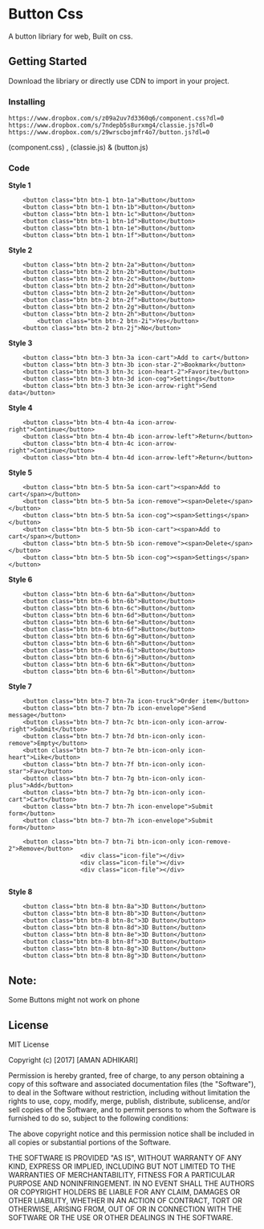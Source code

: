 # Button Css

A button libriary for web, Built on css.
## Getting Started
Download the libriary or directly use CDN to import in your project.
### Installing
```
https://www.dropbox.com/s/z09a2uv7d3360q6/component.css?dl=0
https://www.dropbox.com/s/7ndepb5s8urxmg4/classie.js?dl=0
https://www.dropbox.com/s/29wrscbojmfr4o7/button.js?dl=0
```

(component.css) , (classie.js) & (button.js)

### Code
**Style 1**
```
	<button class="btn btn-1 btn-1a">Button</button>
	<button class="btn btn-1 btn-1b">Button</button>
	<button class="btn btn-1 btn-1c">Button</button>
	<button class="btn btn-1 btn-1d">Button</button>
	<button class="btn btn-1 btn-1e">Button</button>
	<button class="btn btn-1 btn-1f">Button</button>
```
**Style 2**
```
	<button class="btn btn-2 btn-2a">Button</button>
	<button class="btn btn-2 btn-2b">Button</button>
	<button class="btn btn-2 btn-2c">Button</button>
	<button class="btn btn-2 btn-2d">Button</button>
	<button class="btn btn-2 btn-2e">Button</button>
	<button class="btn btn-2 btn-2f">Button</button>
	<button class="btn btn-2 btn-2g">Button</button>
	<button class="btn btn-2 btn-2h">Button</button>
        <button class="btn btn-2 btn-2i">Yes</button>
	<button class="btn btn-2 btn-2j">No</button>
```
**Style 3**
```
	<button class="btn btn-3 btn-3a icon-cart">Add to cart</button>
	<button class="btn btn-3 btn-3b icon-star-2">Bookmark</button>
	<button class="btn btn-3 btn-3c icon-heart-2">Favorite</button>
	<button class="btn btn-3 btn-3d icon-cog">Settings</button>
	<button class="btn btn-3 btn-3e icon-arrow-right">Send data</button>
```
**Style 4**
```
	<button class="btn btn-4 btn-4a icon-arrow-right">Continue</button>
	<button class="btn btn-4 btn-4b icon-arrow-left">Return</button>
	<button class="btn btn-4 btn-4c icon-arrow-right">Continue</button>
	<button class="btn btn-4 btn-4d icon-arrow-left">Return</button>
```
**Style 5**
```
	<button class="btn btn-5 btn-5a icon-cart"><span>Add to cart</span></button>
	<button class="btn btn-5 btn-5a icon-remove"><span>Delete</span></button>
	<button class="btn btn-5 btn-5a icon-cog"><span>Settings</span></button>
	<button class="btn btn-5 btn-5b icon-cart"><span>Add to cart</span></button>
	<button class="btn btn-5 btn-5b icon-remove"><span>Delete</span></button>
	<button class="btn btn-5 btn-5b icon-cog"><span>Settings</span></button>
```
**Style 6**
```
	<button class="btn btn-6 btn-6a">Button</button>
	<button class="btn btn-6 btn-6b">Button</button>
	<button class="btn btn-6 btn-6c">Button</button>
	<button class="btn btn-6 btn-6d">Button</button>
	<button class="btn btn-6 btn-6e">Button</button>
	<button class="btn btn-6 btn-6f">Button</button>
	<button class="btn btn-6 btn-6g">Button</button>
	<button class="btn btn-6 btn-6h">Button</button>
	<button class="btn btn-6 btn-6i">Button</button>
	<button class="btn btn-6 btn-6j">Button</button>
	<button class="btn btn-6 btn-6k">Button</button>
	<button class="btn btn-6 btn-6l">Button</button>
```
**Style 7**
```
	<button class="btn btn-7 btn-7a icon-truck">Order item</button>
	<button class="btn btn-7 btn-7b icon-envelope">Send message</button>
	<button class="btn btn-7 btn-7c btn-icon-only icon-arrow-right">Submit</button>
	<button class="btn btn-7 btn-7d btn-icon-only icon-remove">Empty</button>
	<button class="btn btn-7 btn-7e btn-icon-only icon-heart">Like</button>
	<button class="btn btn-7 btn-7f btn-icon-only icon-star">Fav</button>
	<button class="btn btn-7 btn-7g btn-icon-only icon-plus">Add</button>
	<button class="btn btn-7 btn-7g btn-icon-only icon-cart">Cart</button>
	<button class="btn btn-7 btn-7h icon-envelope">Submit form</button>
	<button class="btn btn-7 btn-7h icon-envelope">Submit form</button>
	
	<button class="btn btn-7 btn-7i btn-icon-only icon-remove-2">Remove</button>
					<div class="icon-file"></div>
					<div class="icon-file"></div>
					<div class="icon-file"></div>
					
```
**Style 8**
```
	<button class="btn btn-8 btn-8a">3D Button</button>
	<button class="btn btn-8 btn-8b">3D Button</button>
	<button class="btn btn-8 btn-8c">3D Button</button>
	<button class="btn btn-8 btn-8d">3D Button</button>
	<button class="btn btn-8 btn-8e">3D Button</button>
	<button class="btn btn-8 btn-8f">3D Button</button>
	<button class="btn btn-8 btn-8g">3D Button</button>
	<button class="btn btn-8 btn-8g">3D Button</button>
```
## Note:
Some Buttons might not work on phone

## License

MIT License

Copyright (c) [2017] [AMAN ADHIKARI]

Permission is hereby granted, free of charge, to any person obtaining a copy
of this software and associated documentation files (the "Software"), to deal
in the Software without restriction, including without limitation the rights
to use, copy, modify, merge, publish, distribute, sublicense, and/or sell
copies of the Software, and to permit persons to whom the Software is
furnished to do so, subject to the following conditions:

The above copyright notice and this permission notice shall be included in all
copies or substantial portions of the Software.

THE SOFTWARE IS PROVIDED "AS IS", WITHOUT WARRANTY OF ANY KIND, EXPRESS OR
IMPLIED, INCLUDING BUT NOT LIMITED TO THE WARRANTIES OF MERCHANTABILITY,
FITNESS FOR A PARTICULAR PURPOSE AND NONINFRINGEMENT. IN NO EVENT SHALL THE
AUTHORS OR COPYRIGHT HOLDERS BE LIABLE FOR ANY CLAIM, DAMAGES OR OTHER
LIABILITY, WHETHER IN AN ACTION OF CONTRACT, TORT OR OTHERWISE, ARISING FROM,
OUT OF OR IN CONNECTION WITH THE SOFTWARE OR THE USE OR OTHER DEALINGS IN THE
SOFTWARE.
